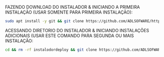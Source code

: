 FAZENDO DOWNLOAD DO INSTALADOR & INICIANDO A PRIMEIRA INSTALAÇÃO (USAR SOMENTE PARA PRIMEIRA INSTALAÇÃO):

```bash
sudo apt install -y git && git clone https://github.com/ADLSOFWARE/https://github.com/ADLSOFWARE/https-github.com-ADLSOFWARE-https-github.com-ADLSOFWARE-instalodordeploy.git && sudo chmod -R 777 instalodordeploy && cd instalodordeploy&& sudo ./install_primaria
```

ACESSANDO DIRETORIO DO INSTALADOR & INICIANDO INSTALAÇÕES ADICIONAIS (USAR ESTE COMANDO PARA SEGUNDA OU MAIS INSTALAÇÃO:
```bash
cd && rm -rf instalodordeploy && git clone https://github.com/ADLSOFWARE/https-github.com-ADLSOFWARE-https-github.com-ADLSOFWARE-instalodordeploy.git && sudo chmod -R 777 instalodordeploy && cd instalodordeploy && sudo ./install_instancia
```

